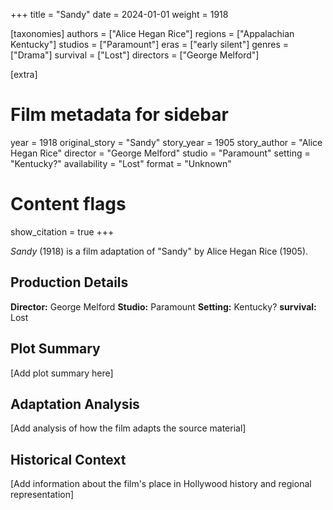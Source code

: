 +++
title = "Sandy"
date = 2024-01-01
weight = 1918

[taxonomies]
authors = ["Alice Hegan Rice"]
regions = ["Appalachian Kentucky"]
studios = ["Paramount"]
eras = ["early silent"]
genres = ["Drama"]
survival = ["Lost"]
directors = ["George Melford"]

[extra]
# Film metadata for sidebar
year = 1918
original_story = "Sandy"
story_year = 1905
story_author = "Alice Hegan Rice"
director = "George Melford"
studio = "Paramount"
setting = "Kentucky?"
availability = "Lost"
format = "Unknown"

# Content flags
show_citation = true
+++

*Sandy* (1918) is a film adaptation of "Sandy" by Alice Hegan Rice (1905).

## Production Details

**Director:** George Melford
**Studio:** Paramount
**Setting:** Kentucky?
**survival:** Lost

## Plot Summary

[Add plot summary here]

## Adaptation Analysis

[Add analysis of how the film adapts the source material]

## Historical Context

[Add information about the film's place in Hollywood history and regional representation]



